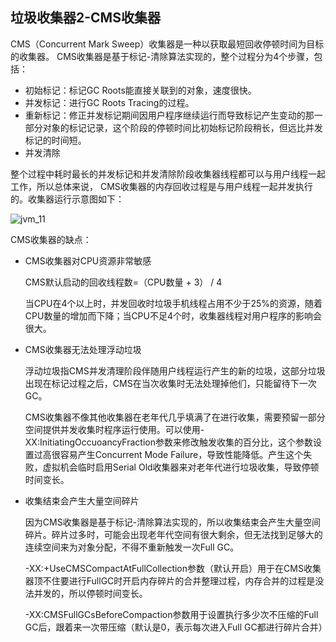 ## 垃圾收集器2-CMS收集器

CMS（Concurrent Mark Sweep）收集器是一种以获取最短回收停顿时间为目标的收集器。
CMS收集器是基于标记-清除算法实现的，整个过程分为4个步骤，包括：

+ 初始标记：标记GC Roots能直接关联到的对象，速度很快。
+ 并发标记：进行GC Roots Tracing的过程。
+ 重新标记：修正并发标记期间因用户程序继续运行而导致标记产生变动的那一部分对象的标记记录，这个阶段的停顿时间比初始标记阶段稍长，但远比并发标记的时间短。
+ 并发清除

整个过程中耗时最长的并发标记和并发清除阶段收集器线程都可以与用户线程一起工作，所以总体来说，
CMS收集器的内存回收过程是与用户线程一起并发执行的。收集器运行示意图如下：

![jvm_11](https://github.com/toplhy/toplhy.github.io/blob/main/images/jvm/jvm_11.png?raw=true)

CMS收集器的缺点：

+ CMS收集器对CPU资源非常敏感

  CMS默认启动的回收线程数=（CPU数量 + 3） /  4

  当CPU在4个以上时，并发回收时垃圾手机线程占用不少于25%的资源，随着CPU数量的增加而下降；当CPU不足4个时，收集器线程对用户程序的影响会很大。

+ CMS收集器无法处理浮动垃圾

  浮动垃圾指CMS并发清理阶段伴随用户线程运行产生的新的垃圾，这部分垃圾出现在标记过程之后，CMS在当次收集时无法处理掉他们，只能留待下一次GC。

  CMS收集器不像其他收集器在老年代几乎填满了在进行收集，需要预留一部分空间提供并发收集时程序运行使用。可以使用-XX:InitiatingOccuoancyFraction参数来修改触发收集的百分比，这个参数设置过高很容易产生Concurrent Mode Failure，导致性能降低。产生这个失败，虚拟机会临时启用Serial Old收集器来对老年代进行垃圾收集，导致停顿时间变长。

+ 收集结束会产生大量空间碎片

  因为CMS收集器是基于标记-清除算法实现的，所以收集结束会产生大量空间碎片。碎片过多时，可能会出现老年代空间有很大剩余，但无法找到足够大的连续空间来为对象分配，不得不重新触发一次Full GC。

  -XX:+UseCMSCompactAtFullCollection参数（默认开启）用于在CMS收集器顶不住要进行FullGC时开启内存碎片的合并整理过程，内存合并的过程是没法并发的，所以停顿时间变长。

  -XX:CMSFullGCsBeforeCompaction参数用于设置执行多少次不压缩的Full GC后，跟着来一次带压缩（默认是0，表示每次进入Full GC都进行碎片合并）

